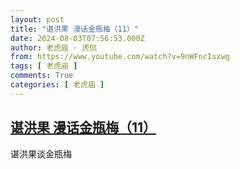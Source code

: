 ```yaml
---
layout: post
title: "谌洪果 漫话金瓶梅（11）"
date: 2024-08-03T07:56:53.000Z
author: 老虎庙 · 虎侃
from: https://www.youtube.com/watch?v=9nWFncIsxwg
tags: [ 老虎庙 ]
comments: True
categories: [ 老虎庙 ]
---
```

<!--1722671813000-->
[谌洪果 漫话金瓶梅（11）](https://www.youtube.com/watch?v=9nWFncIsxwg)
------

<div>
谌洪果谈金瓶梅
</div>
